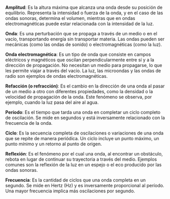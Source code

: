  **Amplitud**: Es la altura máxima que alcanza una onda desde su posición de equilibrio. Representa la intensidad o fuerza de la onda, y en el caso de las ondas sonoras, determina el volumen, mientras que en ondas electromagnéticas puede estar relacionada con la intensidad de la luz.
    
 **Onda**: Es una perturbación que se propaga a través de un medio o en el vacío, transportando energía sin transportar materia. Las ondas pueden ser mecánicas (como las ondas de sonido) o electromagnéticas (como la luz).
    
 **Onda electromagnética**: Es un tipo de onda que consiste en campos eléctricos y magnéticos que oscilan perpendicularmente entre sí y a la dirección de propagación. No necesitan un medio para propagarse, lo que les permite viajar a través del vacío. La luz, las microondas y las ondas de radio son ejemplos de ondas electromagnéticas.
    
 **Refacción (o refracción)**: Es el cambio en la dirección de una onda al pasar de un medio a otro con diferentes propiedades, como la densidad o la velocidad de propagación de la onda. Este fenómeno se observa, por ejemplo, cuando la luz pasa del aire al agua.
    
 **Período**: Es el tiempo que tarda una onda en completar un ciclo completo de oscilación. Se mide en segundos y está inversamente relacionado con la frecuencia de la onda.
    
 **Ciclo**: Es la secuencia completa de oscilaciones o variaciones de una onda que se repite de manera periódica. Un ciclo incluye un punto máximo, un punto mínimo y un retorno al punto de origen.
    
 **Reflexión**: Es el fenómeno por el cual una onda, al encontrar un obstáculo, rebota en lugar de continuar su trayectoria a través del medio. Ejemplos comunes son la reflexión de la luz en un espejo o el eco producido por las ondas sonoras.
    
 **Frecuencia**: Es la cantidad de ciclos que una onda completa en un segundo. Se mide en Hertz (Hz) y es inversamente proporcional al período. Una mayor frecuencia implica más oscilaciones por segundo.